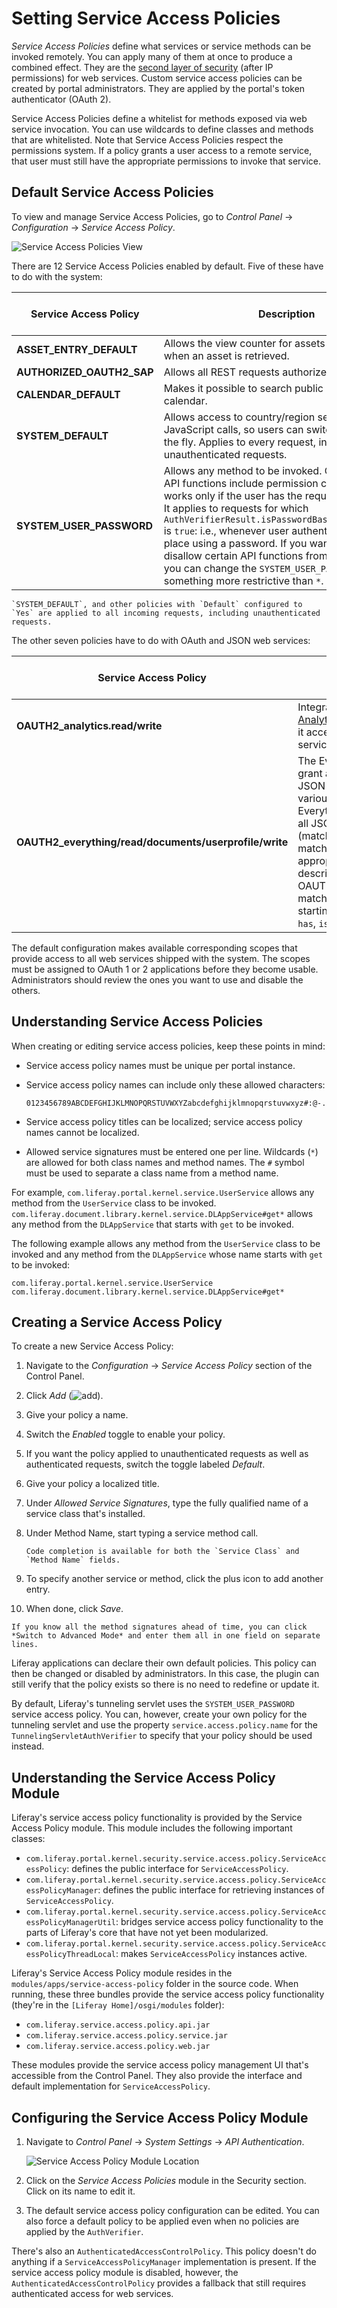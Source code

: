 # Setting Service Access Policies

*Service Access Policies* define what services or service methods can be invoked remotely. You can apply many of them at once to produce a combined effect. They are the [second layer of security](../securing-web-services.md) (after IP permissions) for web services. Custom service access policies can be created by portal administrators. They are applied by the portal's token authenticator (OAuth 2).

Service Access Policies define a whitelist for methods exposed via web service invocation. You can use wildcards to define classes and methods that are whitelisted. Note that Service Access Policies respect the permissions system. If a policy grants a user access to a remote service, that user must still have the appropriate permissions to invoke that service.

## Default Service Access Policies

To view and manage Service Access Policies, go to *Control Panel* &rarr; *Configuration* &rarr; *Service Access Policy*.

![Service Access Policies View](./setting-service-access-policies/images/01.png)

There are 12 Service Access Policies enabled by default. Five of these have to do with the system:

| Service Access Policy | Description | Enabled by Default |
| --- | --- | --- |
| **ASSET_ENTRY_DEFAULT** | Allows the view counter for assets to be updated when an asset is retrieved. | &#10004; |
| **AUTHORIZED_OAUTH2_SAP** | Allows all REST requests authorized by OAuth 2. | &#10004; |
| **CALENDAR_DEFAULT** | Makes it possible to search public events in the calendar. | &#10004; |
| **SYSTEM_DEFAULT** | Allows access to country/region services by JavaScript calls, so users can switch languages on the fly. Applies to every request, including unauthenticated requests. | &#10004; |
| **SYSTEM_USER_PASSWORD** | Allows any method to be invoked. Of course, since API functions include permission checks, this call works only if the user has the required permission. It applies to requests for which `AuthVerifierResult.isPasswordBasedAuthentication` is `true`: i.e., whenever user authentication took place using a password. If you want to completely disallow certain API functions from being invoked, you can change the `SYSTEM_USER_PASSWORD` policy to something more restrictive than `*`. | &#10004; |

```{note}
`SYSTEM_DEFAULT`, and other policies with `Default` configured to `Yes` are applied to all incoming requests, including unauthenticated requests.
```

The other seven policies have to do with OAuth and JSON web services:

| Service Access Policy | Description | Enabled by Default |
| --- | --- | --- |
| **OAUTH2_analytics.read/write** | Integrates with [Liferay Analytics Cloud](https://www.liferay.com/products/analytics-cloud), allowing it access to JSON web services. | &#10004; |
| **OAUTH2_everything/read/documents/userprofile/write** | The Everything policies grant access to all the JSON web services for various reasons. Everything is everything: all JSON web services (matches `*`). The others match method signatures appropriate to their description. For example, OAUTH2_everything.read matches all methods starting with `fetch`, `get`, `has`, `is`, or `search`. | &#10004; |

The default configuration makes available corresponding scopes that provide access to all web services shipped with the system. The scopes must be assigned to OAuth 1 or 2 applications before they become usable. Administrators should review the ones you want to use and disable the others.

## Understanding Service Access Policies

When creating or editing service access policies, keep these points in mind:

* Service access policy names must be unique per portal instance.
* Service access policy names can include only these allowed characters:

    ```
    0123456789ABCDEFGHIJKLMNOPQRSTUVWXYZabcdefghijklmnopqrstuvwxyz#:@-./_
    ```

* Service access policy titles can be localized; service access policy names cannot be localized.
* Allowed service signatures must be entered one per line. Wildcards (`*`) are allowed for both class names and method names. The `#` symbol must be used to separate a class name from a method name.

For example, `com.liferay.portal.kernel.service.UserService` allows any method from the `UserService` class to be invoked. `com.liferay.document.library.kernel.service.DLAppService#get*` allows any method from the `DLAppService` that starts with `get` to be invoked.

The following example allows any method from the `UserService` class to be invoked and any method from the `DLAppService` whose name starts with `get` to be invoked:

```
com.liferay.portal.kernel.service.UserService
com.liferay.document.library.kernel.service.DLAppService#get*
```

## Creating a Service Access Policy

To create a new Service Access Policy:

1. Navigate to the *Configuration* &rarr; *Service Access Policy* section of the Control Panel.
1. Click *Add* (![add](../../../images/icon-add.png)).
1. Give your policy a name.
1. Switch the *Enabled* toggle to enable your policy.
1. If you want the policy applied to unauthenticated requests as well as authenticated requests, switch the toggle labeled *Default*.
1. Give your policy a localized title.
1. Under _Allowed Service Signatures_, type the fully qualified name of a service class that's installed.
1. Under Method Name, start typing a service method call.

    ```{note}
    Code completion is available for both the `Service Class` and `Method Name` fields.
    ```

1. To specify another service or method, click the plus icon to add another entry.
1. When done, click *Save*.

```{tip}
If you know all the method signatures ahead of time, you can click *Switch to Advanced Mode* and enter them all in one field on separate lines.
```

<!-- The following two paragraphs feel out of place; not sure where they should go. -->
Liferay applications can declare their own default policies. This policy can then be changed or disabled by administrators. In this case, the plugin can still verify that the policy exists so there is no need to redefine or update it.

By default, Liferay's tunneling servlet uses the `SYSTEM_USER_PASSWORD` service access policy. You can, however, create your own policy for the tunneling servlet and use the property `service.access.policy.name` for the `TunnelingServletAuthVerifier` to specify that your policy should be used instead.

## Understanding the Service Access Policy Module

Liferay's service access policy functionality is provided by the Service Access Policy module. This module includes the following important classes:

* `com.liferay.portal.kernel.security.service.access.policy.ServiceAccessPolicy`: defines the public interface for `ServiceAccessPolicy`.
* `com.liferay.portal.kernel.security.service.access.policy.ServiceAccessPolicyManager`: defines the public interface for retrieving instances of `ServiceAccessPolicy`.
* `com.liferay.portal.kernel.security.service.access.policy.ServiceAccessPolicyManagerUtil`: bridges service access policy functionality to the parts of Liferay's core that have not yet been modularized.
* `com.liferay.portal.kernel.security.service.access.policy.ServiceAccessPolicyThreadLocal`: makes `ServiceAccessPolicy` instances active.

Liferay's Service Access Policy module resides in the `modules/apps/service-access-policy` folder in the source code. When running, these three bundles provide the service access policy functionality (they're in the `[Liferay Home]/osgi/modules` folder):

* `com.liferay.service.access.policy.api.jar`
* `com.liferay.service.access.policy.service.jar`
* `com.liferay.service.access.policy.web.jar`

These modules provide the service access policy management UI that's accessible from the Control Panel. They also provide the interface and default implementation for `ServiceAccessPolicy`.

## Configuring the Service Access Policy Module

1. Navigate to _Control Panel_ &rarr; _System Settings_ &rarr; _API Authentication_.

    ![Service Access Policy Module Location](./setting-service-access-policies/images/02.png)

1. Click on the _Service Access Policies_ module in the Security section. Click on its name to edit it.

1. The default service access policy configuration can be edited. You can also force a default policy to be applied even when no policies are applied by the `AuthVerifier`.

There's also an `AuthenticatedAccessControlPolicy`. This policy doesn't do anything if a `ServiceAccessPolicyManager` implementation is present. If the service access policy module is disabled, however, the `AuthenticatedAccessControlPolicy` provides a fallback that still requires authenticated access for web services.

